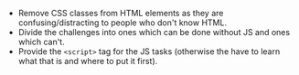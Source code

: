 * Remove CSS classes from HTML elements as they are confusing/distracting to people who don't know HTML.
* Divide the challenges into ones which can be done without JS and ones which can't.
* Provide the `<script>` tag for the JS tasks (otherwise the have to learn what that is and where to put it first).
